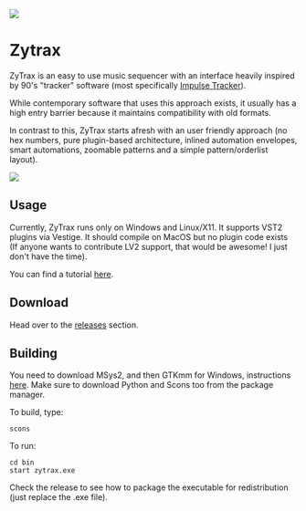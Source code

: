![](zytrax_logo.png)

# Zytrax

ZyTrax is an easy to use music sequencer with an interface heavily 
inspired by 90's "tracker" software (most specifically [Impulse
Tracker](https://en.wikipedia.org/wiki/Impulse_Tracker)).

While contemporary software that uses this approach exists, it 
usually has a high entry barrier because it maintains compatibility 
with old formats.

In contrast to this, ZyTrax starts afresh with an user friendly 
approach (no hex numbers, pure plugin-based architecture, inlined 
automation envelopes, smart automations, zoomable patterns and a 
simple pattern/orderlist layout).

![](zytrax.png)

## Usage

Currently, ZyTrax runs only on Windows and Linux/X11. It supports VST2 plugins via Vestige. 
It should compile on MacOS but no plugin
code exists (If anyone wants to contribute LV2 support, that would be
awesome! I just don't have the time).

You can find a tutorial [here](http://zytrax.org/tutorial/).

## Download

Head over to the [releases](https://github.com/reduz/zytrax/releases)
section.

## Building

You need to download MSys2, and then GTKmm for Windows, instructions
[here](https://wiki.gnome.org/Projects/gtkmm/MSWindows). Make sure to
download Python and Scons too from the package manager.

To build, type:
```
scons
```

To run:
```
cd bin
start zytrax.exe
```

Check the release to see how to package the executable for redistribution
(just replace the .exe file).


